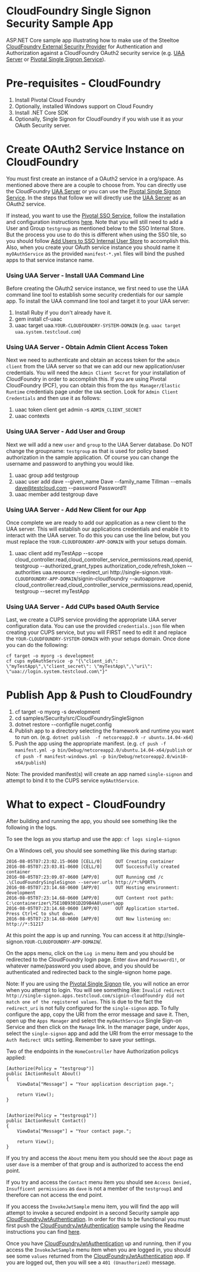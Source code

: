 ﻿# CloudFoundry Single Signon Security Sample App 

ASP.NET Core sample app illustrating how to make use of the Steeltoe [CloudFoundry External Security Provider](https://github.com/SteeltoeOSS/Security) for Authentication and Authorization against a CloudFoundry OAuth2 security service (e.g. [UAA Server](https://github.com/cloudfoundry/uaa) or [Pivotal Single Signon Service](https://docs.pivotal.io/p-identity/)).

# Pre-requisites - CloudFoundry

1. Install Pivotal Cloud Foundry
2. Optionally, installed Windows support on Cloud Foundry
3. Install .NET Core SDK
4. Optionally, Single Signon for CloudFoundry if you wish use it as your OAuth Security server.

# Create OAuth2 Service Instance on CloudFoundry

You must first create an instance of a OAuth2 service in a org/space. As mentioned above there are a couple to choose from. You can directly use the CloudFoundry [UAA Server](https://github.com/cloudfoundry/uaa) or you can use the [Pivotal Single Signon Service](https://docs.pivotal.io/p-identity/). In the steps that follow we will directly use the [UAA Server](https://github.com/cloudfoundry/uaa) as an OAuth2 service.

If instead, you want to use the [Pivotal SSO Service](https://docs.pivotal.io/p-identity/1-8/getting-started.html), follow the installation and configuration instructions [here](https://docs.pivotal.io/p-identity/installation.html). Note that you will still need to add a User and Group `testgroup` as mentioned below to the SSO Internal Store.  But the process you use to do this is different when using the SSO tile, so you should follow [Add Users to SSO Internal User Store](http://docs.pivotal.io/p-identity/configure-id-providers.html#add-to-int) to accomplish this. Also, when you create your OAuth service instance you should name it `myOAuthService` as the provided `manifest-*.yml` files will bind the pushed apps to that service instance name.

### Using UAA Server - Install UAA Command Line

Before creating the OAuth2 service instance, we first need to use the UAA command line tool to establish some security credentials for our sample app. To install the UAA command line tool and target it to your UAA server:

1. Install Ruby if you don't already have it.
2. gem install cf-uaac
3. uaac target uaa.`YOUR-CLOUDFOUNDRY-SYSTEM-DOMAIN` (e.g. `uaac target uaa.system.testcloud.com`)

### Using UAA Server - Obtain Admin Client Access Token

Next we need to authenticate and obtain an access token for the `admin client` from the UAA server so that we can add our new application/user credentials. You will need the `Admin Client Secret` for your installation of CloudFoundry in order to accomplish this. If you are using Pivotal CloudFoundry (PCF), you can obtain this from the `Ops Manager/Elastic Runtime` credentials page under the `UAA` section.  Look for `Admin Client Credentials` and then use it as follows:

1. uaac token client get admin -s `ADMIN_CLIENT_SECRET`
2. uaac contexts

### Using UAA Server - Add User and Group

Next we will add a new `user` and `group` to the UAA Server database. Do NOT change the groupname: `testgroup` as that is used for policy based authorization in the sample application. Of course you can change the username and password to anything you would like.

1. uaac group add testgroup
2. uaac user add dave --given_name Dave --family_name Tillman --emails dave@testcloud.com --password Password1!
3. uaac member add testgroup dave 

### Using UAA Server - Add New Client for our App

Once complete we are ready to add our application as a new client to the UAA server. This will establish our applications credentials and enable it to interact with the UAA server. To do this you can use the line below, but you must replace the `YOUR-CLOUDFOUNDRY-APP-DOMAIN` with your setups domain.

1. uaac client add myTestApp --scope cloud_controller.read,cloud_controller_service_permissions.read,openid,testgroup --authorized_grant_types authorization_code,refresh_token --authorities uaa.resource --redirect_uri http://single-signon.`YOUR-CLOUDFOUNDRY-APP-DOMAIN`/signin-cloudfoundry --autoapprove cloud_controller.read,cloud_controller_service_permissions.read,openid,testgroup --secret myTestApp
 
### Using UAA Server - Add CUPs based OAuth Service

Last, we create a CUPS service providing the appropriate UAA server configuration data. You can use the provided `credentials.json` file when creating your CUPS service, but you will FIRST need to edit it and replace the `YOUR-CLOUDFOUNDRY-SYSTEM-DOMAIN` with your setups domain. Once done you can do the following:

```
cf target -o myorg -s development
cf cups myOAuthService -p "{\"client_id\": \"myTestApp\",\"client_secret\": \"myTestApp\",\"uri\": \"uaa://login.system.testcloud.com\"}"
```

# Publish App & Push to CloudFoundry

1. cf target -o myorg -s development
2. cd samples/Security/src/CloudFoundrySingleSignon
3. dotnet restore --configfile nuget.config
4. Publish app to a directory selecting the framework and runtime you want to run on. 
(e.g. `dotnet publish  -f netcoreapp2.0 -r ubuntu.14.04-x64`)
5. Push the app using the appropriate manifest.
 (e.g. `cf push -f manifest.yml -p bin/Debug/netcoreapp2.0/ubuntu.14.04-x64/publish` or `cf push -f manifest-windows.yml -p bin/Debug/netcoreapp2.0/win10-x64/publish`)


Note: The provided manifest(s) will create an app named `single-signon` and attempt to bind it to the CUPS service `myOAuthService`.

# What to expect - CloudFoundry
After building and running the app, you should see something like the following in the logs. 

To see the logs as you startup and use the app: `cf logs single-signon`

On a Windows cell, you should see something like this during startup:
```
2016-08-05T07:23:02.15-0600 [CELL/0]     OUT Creating container
2016-08-05T07:23:03.81-0600 [CELL/0]     OUT Successfully created container
2016-08-05T07:23:09.07-0600 [APP/0]      OUT Running cmd /c .\CloudFoundrySingleSignon --server.urls http://*:%PORT%
2016-08-05T07:23:14.68-0600 [APP/0]      OUT Hosting environment: development
2016-08-05T07:23:14.68-0600 [APP/0]      OUT Content root path: C:\containerizer\75E10B9301D2D9B4A8\user\app
2016-08-05T07:23:14.68-0600 [APP/0]      OUT Application started. Press Ctrl+C to shut down.
2016-08-05T07:23:14.68-0600 [APP/0]      OUT Now listening on: http://*:51217
```
At this point the app is up and running.  You can access it at http://single-signon.`YOUR-CLOUDFOUNDRY-APP-DOMAIN`/.

On the apps menu, click on the `Log in` menu item and you should be redirected to the CloudFoundry login page. Enter `dave` and `Password1!`, or whatever name/password you used above,  and you should be authenticated and redirected back to the single-signon home page.

Note: If you are using the [Pivotal Single Signon](https://docs.pivotal.io/p-identity/) tile, you will notice an error when you attempt to login. You will see something like: `Invalid redirect http://single-signon.apps.testcloud.com/signin-cloudfoundry did not match one of the registered values`. 
This is due to the fact the `redirect_uri` is not fully configured for the `single-signon` app.  To fully configure the app, copy the URI from the error message and save it. Then, open up the `Apps Manager` and select the `myOAuthService` Single Sign-on Service and then click on the `Manage` link.  In the manager page, under `Apps`, select the `single-signon` app and add the URI from the error message to the `Auth Redirect URIs` setting.  Remember to save your settings.

Two of the endpoints in the `HomeController` have Authorization policys applied:
```
[Authorize(Policy = "testgroup")]
public IActionResult About()
{
    ViewData["Message"] = "Your application description page.";

    return View();
}


[Authorize(Policy = "testgroup1")]
public IActionResult Contact()
{
    ViewData["Message"] = "Your contact page.";

    return View();
}
```
If you try and access the `About` menu item you should see the `About` page as user `dave` is a member of that group and is authorized to access the end point.

If you try and access the `Contact` menu item you should see `Access Denied, Insufficent permissions` as `dave` is not a member of the `testgroup1` and therefore can not access the end point.

If you access the `InvokeJwtSample` menu item, you will find the app will attempt to invoke a secured endpoint in a second Security sample app [CloudFoundryJwtAuthentication](https://github.com/SteeltoeOSS/Samples/tree/dev/Security/src/CloudFoundryJwtAuthentication). In order for this to be functional you must first push the [CloudFoundryJwtAuthentication](https://github.com/SteeltoeOSS/Samples/tree/dev/Security/src/CloudFoundryJwtAuthentication) sample using the Readme instructions you can find [here](https://github.com/SteeltoeOSS/Samples/tree/dev/Security/src/CloudFoundryJwtAuthentication).

Once you have [CloudFoundryJwtAuthentication](https://github.com/SteeltoeOSS/Samples/tree/dev/Security/src/CloudFoundryJwtAuthentication) up and running, then if you access the `InvokeJwtSample` menu item when you are logged in, you should see some `values` returned from the [CloudFoundryJwtAuthentication](https://github.com/SteeltoeOSS/Samples/tree/dev/Security/src/CloudFoundryJwtAuthentication) app.  If you are logged out, then you will see a `401 (Unauthorized)` message.
